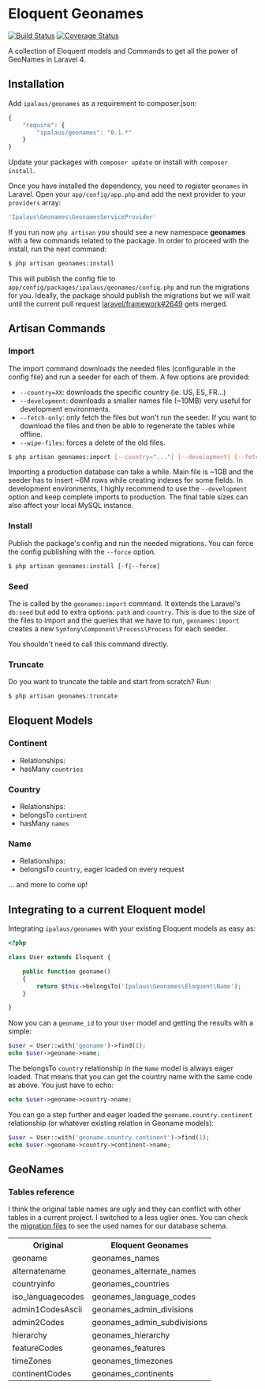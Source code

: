 Eloquent Geonames
=================

[![Build Status](https://travis-ci.org/ipalaus/geonames.png?branch=master)](https://travis-ci.org/ipalaus/geonames)
[![Coverage Status](https://coveralls.io/repos/ipalaus/geonames/badge.png?branch=master)](https://coveralls.io/r/ipalaus/geonames?branch=master)

A collection of Eloquent models and Commands to get all the power of GeoNames in Laravel 4.

Installation
------------

Add `ipalaus/geonames` as a requirement to composer.json:

```javascript
{
    "require": {
        "ipalaus/geonames": "0.1.*"
    }
}
```

Update your packages with `composer update` or install with `composer install`.

Once you have installed the dependency, you need to register `geonames` in Laravel. Open your
`app/config/app.php` and add the next provider to your `providers` array:

```php
'Ipalaus\Geonames\GeonamesServiceProvider'
```

If you run now `php artisan` you should see a new namespace **geonames** with a few commands related to the package. In order to proceed with the install, run the next command:

```bash
$ php artisan geonames:install
```

This will publish the config file to `app/config/packages/ipalaus/geonames/config.php` and run the migrations for you. Ideally, the package should publish the migrations but we will wait until the current pull request [laravel/framework#2649](https://github.com/laravel/framework/pull/2649)  gets merged.

Artisan Commands
----------------

### Import

The import command downloads the needed files (configurable in the config file) and run a seeder for each of them. A few options are provided:

 - `--country=XX`: downloads the specific country (ie. US, ES, FR...)
 - `--development`: downloads a smaller names file (~10MB) very useful for development environments.
 - `--fetch-only`: only fetch the files but won't run the seeder. If you want to download the files and then be able to regenerate the tables while offline.
 - `--wipe-files`: forces a delete of the old files.

```bash
$ php artisan geonames:import [--country="..."] [--development] [--fetch-only] [--wipe-files]
```

Importing a production database can take a while. Main file is ~1GB and the seeder has to insert ~6M rows while creating indexes for some fields. In development environments, I highly recommend to use the `--development` option and keep complete imports to production. The final table sizes can also affect your local MySQL instance.

### Install

Publish the package's config and run the needed migrations. You can force the config publishing with the `--force` option.

```bash
$ php artisan geonames:install [-f|--force]
```

### Seed

The is called by the `geonames:import` command. It extends the Laravel's `db:seed` but add to extra options: `path` and `country`. This is due to the size of the files to import and the queries that we have to run, `geonames:import` creates a new `Symfony\Component\Process\Process` for each seeder.

You shouldn't need to call this command directly.

### Truncate

Do you want to truncate the table and start from scratch? Run:

```bash
$ php artisan geonames:truncate
```

Eloquent Models
---------------

### Continent

- Relationships:
 - hasMany `countries`

### Country

- Relationships:
 - belongsTo `continent`
 - hasMany `names`

### Name

- Relationships:
 - belongsTo `country`, eager loaded on every request

... and more to come up!

Integrating to a current Eloquent model
---------------------------------------

Integrating `ipalaus/geonames` with your existing Eloquent models as easy as:

```php
<?php

class User extends Eloquent {

	public function geoname()
	{
		return $this->belongsTo('Ipalaus\Geonames\Eloquent\Name');
	}

}
```

Now you can a `geoname_id` to your `User` model and getting the results with a simple:

```php
$user = User::with('geoname')->find(1);
echo $user->geoname->name;
```

The belongsTo `country` relationship in the `Name` model is always eager loaded. That means that you can get the country name with the same code as above. You just have to echo:

```php
echo $user->geoname->country->name;
```

You can go a step further and eager loaded the `geoname.country.continent` relationship (or whatever existing relation in Geoname models):

```php
$user = User::with('geoname.country.continent')->find(1);
echo $user->geoname->country->continent->name;
```

GeoNames
--------

### Tables reference

I think the original table names are ugly and they can conflict with other tables in a current project. I switched to a less uglier ones. You can check the [migration files](https://github.com/ipalaus/geonames/tree/master/src/migrations) to see the used names for our database schema.

<table>
  <tr>
    <th>Original</th>
    <th>Eloquent Geonames</th>
  </tr>
  <tr>
    <td>geoname</td>
    <td>geonames_names</td>
  </tr>
  <tr>
    <td>alternatename</td>
    <td>geonames_alternate_names</td>
  </tr>
  <tr>
    <td>countryinfo</td>
    <td>geonames_countries</td>
  </tr>
  <tr>
    <td>iso_languagecodes</td>
    <td>geonames_language_codes</td>
  </tr>
  <tr>
    <td>admin1CodesAscii</td>
    <td>geonames_admin_divisions</td>
  </tr>
  <tr>
    <td>admin2Codes</td>
    <td>geonames_admin_subdivisions</td>
  </tr>
  <tr>
    <td>hierarchy</td>
    <td>geonames_hierarchy</td>
  </tr>
  <tr>
    <td>featureCodes</td>
    <td>geonames_features</td>
  </tr>
  <tr>
    <td>timeZones</td>
    <td>geonames_timezones</td>
  </tr>
  <tr>
    <td>continentCodes</td>
    <td>geonames_continents</td>
  </tr>


</table>
